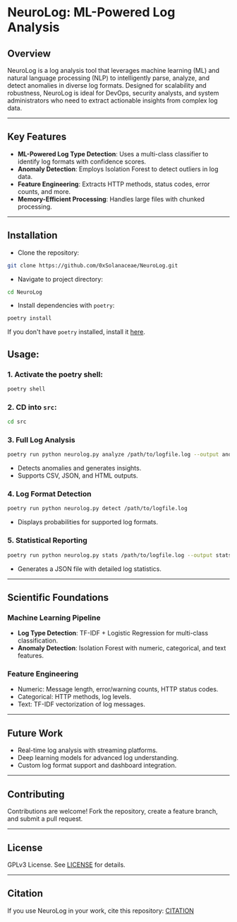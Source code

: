 # NeuroLog: ML-Powered Log Analysis

## Overview

NeuroLog is a log analysis tool that leverages machine learning (ML) and natural language processing (NLP) to intelligently parse, analyze, and detect anomalies in diverse log formats. Designed for scalability and robustness, NeuroLog is ideal for DevOps, security analysts, and system administrators who need to extract actionable insights from complex log data.

---

## Key Features

- **ML-Powered Log Type Detection**: Uses a multi-class classifier to identify log formats with confidence scores.
- **Anomaly Detection**: Employs Isolation Forest to detect outliers in log data.
- **Feature Engineering**: Extracts HTTP methods, status codes, error counts, and more.
- **Memory-Efficient Processing**: Handles large files with chunked processing.

---

## Installation

- Clone the repository:

```bash
git clone https://github.com/0xSolanaceae/NeuroLog.git
```

- Navigate to project directory:

```bash
cd NeuroLog
```

- Install dependencies with `poetry`:

```bash
poetry install
```

If you don't have `poetry` installed, install it [here](https://python-poetry.org/docs/#installation).

## Usage:

### 1. Activate the poetry shell:

```bash
poetry shell
```

### 2. CD into `src`:
```bash
cd src
```

### 3. Full Log Analysis
```bash
poetry run python neurolog.py analyze /path/to/logfile.log --output anomalies.csv --format csv
```
- Detects anomalies and generates insights.
- Supports CSV, JSON, and HTML outputs.

### 4. Log Format Detection
```bash
poetry run python neurolog.py detect /path/to/logfile.log
```
- Displays probabilities for supported log formats.

### 5. Statistical Reporting
```bash
poetry run python neurolog.py stats /path/to/logfile.log --output stats.json
```
- Generates a JSON file with detailed log statistics.

---

## Scientific Foundations

### Machine Learning Pipeline
- **Log Type Detection**: TF-IDF + Logistic Regression for multi-class classification.
- **Anomaly Detection**: Isolation Forest with numeric, categorical, and text features.

### Feature Engineering
- Numeric: Message length, error/warning counts, HTTP status codes.
- Categorical: HTTP methods, log levels.
- Text: TF-IDF vectorization of log messages.

---

## Future Work

- Real-time log analysis with streaming platforms.
- Deep learning models for advanced log understanding.
- Custom log format support and dashboard integration.

---

## Contributing

Contributions are welcome! Fork the repository, create a feature branch, and submit a pull request.

---

## License

GPLv3 License. See [LICENSE](LICENSE) for details.

---

## Citation

If you use NeuroLog in your work, cite this repository: [CITATION](CITATION.cff)
